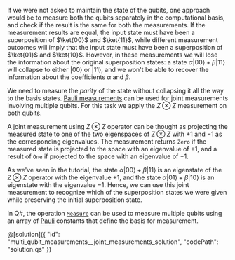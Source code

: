 If we were not asked to maintain the state of the qubits, one approach would be to measure both the qubits separately in the computational basis, and check if the result is the same for both the measurements. If the measurement results are equal, the input state must have been a superposition of $\ket{00}$ and $\ket{11}$, while different measurement outcomes will imply that the input state must have been a superposition of $\ket{01}$ and $\ket{10}$. However, in these measurements we will lose the information about the original superposition states: a state $\alpha |00\rangle + \beta |11\rangle$ will collapse to either $|00\rangle$ or $|11\rangle$, and we won't be able to recover the information about the coefficients $\alpha$ and $\beta$.

We need to measure the *parity* of the state without collapsing it all the way to the basis states. [Pauli measurements](https://docs.microsoft.com/en-us/quantum/concepts/pauli-measurements) can be used for joint measurements involving multiple qubits. For this task we apply the $Z \otimes Z$ measurement on both qubits.

A joint measurement using $Z \otimes Z$ operator can be thought as projecting the measured state to one of the two eigenspaces of $Z \otimes Z$ with $+1$ and $-1$ as the corresponding eigenvalues. The measurement returns `Zero` if the measured state is projected to the space with an eigenvalue of $+1$, and a result of `One` if projected to the space with an eigenvalue of $-1$.

As we've seen in the tutorial, the state $\alpha |00\rangle + \beta |11\rangle$ is an eigenstate of the $Z \otimes Z$ operator with the eigenvalue $+1$, and the state $\alpha |01\rangle + \beta |10\rangle$ is an eigenstate with the eigenvalue $-1$.
Hence, we can use this joint measurement to recognize which of the superposition states we were given while preserving the initial superposition state.

In Q#, the operation [`Measure`](https://docs.microsoft.com/en-us/qsharp/api/qsharp/microsoft.quantum.intrinsic.measure) can be used to measure multiple qubits using an array of [Pauli](https://docs.microsoft.com/en-us/quantum/user-guide/language/types?#primitive-types) constants that define the basis for measurement.

@[solution]({
"id": "multi_qubit_measurements__joint_measurements_solution",
"codePath": "solution.qs"
})
